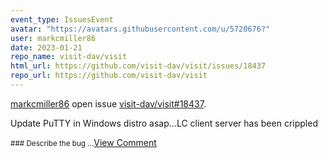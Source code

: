 ```yaml
---
event_type: IssuesEvent
avatar: "https://avatars.githubusercontent.com/u/5720676?"
user: markcmiller86
date: 2023-01-21
repo_name: visit-dav/visit
html_url: https://github.com/visit-dav/visit/issues/18437
repo_url: https://github.com/visit-dav/visit
---
```


<a href='https://github.com/markcmiller86' target='_blank'>markcmiller86</a> open issue <a href='https://github.com/visit-dav/visit/issues/18437' target='_blank'>visit-dav/visit#18437</a>.

<p>Update PuTTY in Windows distro asap...LC client server has been crippled</p><small>### Describe the bug...</small><a href='https://github.com/visit-dav/visit/issues/18437' target='_blank'>View Comment</a>